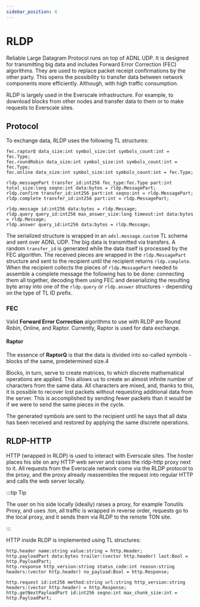 ```yaml
---
sidebar_position: 4
---
```


# RLDP

Reliable Large Datagram Protocol runs on top of ADNL UDP. It is designed for transmitting big data and includes Forward Error Correction (FEC) algorithms. They are used to replace packet receipt confirmations by the other party. This opens the possibility to transfer data between network components more efficiently. Although, with high traffic consumption.

RLDP is largely used in the Everscale infrastructure. For example, to download blocks from other nodes and transfer data to them or to make requests to Everscale sites.

## Protocol

To exchange data, RLDP uses the following TL structures:

```
fec.raptorQ data_size:int symbol_size:int symbols_count:int = fec.Type;
fec.roundRobin data_size:int symbol_size:int symbols_count:int = fec.Type;
fec.online data_size:int symbol_size:int symbols_count:int = fec.Type;

rldp.messagePart transfer_id:int256 fec_type:fec.Type part:int total_size:long seqno:int data:bytes = rldp.MessagePart;
rldp.confirm transfer_id:int256 part:int seqno:int = rldp.MessagePart;
rldp.complete transfer_id:int256 part:int = rldp.MessagePart;

rldp.message id:int256 data:bytes = rldp.Message;
rldp.query query_id:int256 max_answer_size:long timeout:int data:bytes = rldp.Message;
rldp.answer query_id:int256 data:bytes = rldp.Message;
```

The serialized structure is wrapped in an `adsl.message.custom` TL schema and sent over ADNL UDP. The big data is transmitted via transfers. A random `transfer_id` is generated while the data itself is processed by the FEC algorithm. The received pieces are wrapped in the `rldp.MessagePart` structure and sent to the recipient until the recipient returns `rldp.complete`. When the recipient collects the pieces of `rldp.MessagePart` needed to assemble a complete message the following has to be done: connecting them all together, decoding them using FEC and deserializing the resulting byte array into one of the `rldp.query` or `rldp.answer` structures - depending on the type of TL ID prefix.

### FEC

Valid **Forward Error Correction** algorithms to use with RLDP are Round Robin, Online, and Raptor. Currently, Raptor is used for data exchange.

#### Raptor

The essence of **RaptorQ** is that the data is divided into so-called symbols - blocks of the same, predetermined size.4

Blocks, in turn, serve to create matrices, to which discrete mathematical operations are applied. This allows us to create an almost infinite number of characters from the same data. All characters are mixed, and, thanks to this, it is possible to recover lost packets without requesting additional data from the server. This is accomplished by sending fewer packets than it would be if we were to send the same pieces in the cycle.

The generated symbols are sent to the recipient until he says that all data has been received and restored by applying the same discrete operations.

## RLDP-HTTP

HTTP (wrapped in RLDP) is used to interact with Everscale sites. The hoster places his site on any HTTP web server and raises the rldp-http proxy next to it. All requests from the Everscale network come via the RLDP protocol to the proxy, and the proxy already reassembles the request into regular HTTP and calls the web server locally.

:::tip Tip

The user on his side locally (ideally) raises a proxy, for example Tonutils Proxy, and uses .ton, all traffic is wrapped in reverse order, requests go to the local proxy, and it sends them via RLDP to the remote TON site.

:::

HTTP inside RLDP is implemented using TL structures:

```
http.header name:string value:string = http.Header;
http.payloadPart data:bytes trailer:(vector http.header) last:Bool = http.PayloadPart;
http.response http_version:string status_code:int reason:string headers:(vector http.header) no_payload:Bool = http.Response;

http.request id:int256 method:string url:string http_version:string headers:(vector http.header) = http.Response;
http.getNextPayloadPart id:int256 seqno:int max_chunk_size:int = http.PayloadPart;
```